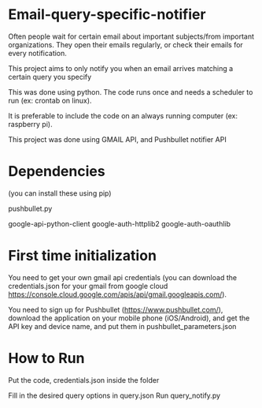 # Email-query-specific-notifier

Often people wait for certain email about important subjects/from important organizations. They open their emails regularly, or check their emails for every notification.

This project aims to only notify you when an email arrives matching a certain query you specify 

This was done using python. The code runs once and needs a scheduler to run (ex: crontab on linux).

It is preferable to include the code on an always running computer (ex: raspberry pi).

This project was done using GMAIL API, and Pushbullet notifier API


# Dependencies

(you can install these using pip)

pushbullet.py

google-api-python-client google-auth-httplib2 google-auth-oauthlib


# First time initialization

You need to get your own gmail api credentials (you can download the credentials.json for your gmail from google cloud https://console.cloud.google.com/apis/api/gmail.googleapis.com/).

You need to sign up for Pushbullet (https://www.pushbullet.com/), download the application on your mobile phone (iOS/Android), and get the API key and device name, and put them in pushbullet_parameters.json


# How to Run

Put the code, credentials.json inside the folder

Fill in the desired query options in query.json
Run query_notify.py

